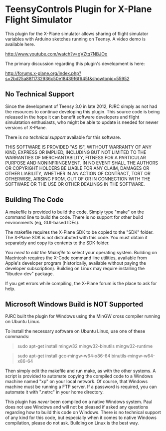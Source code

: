 TeensyControls Plugin for X-Plane Flight Simulator
==================================================

This plugin for the X-Plane simulator allows sharing of flight simulator variables with Arduino sketches running on Teensy.  A video demo is available here.

http://www.youtube.com/watch?v=gVZtq7NBJOo

The primary discussion regarding this plugin's development is here:

http://forums.x-plane.org/index.php?s=2bd25a88f1732936c50e18439f6f645f&showtopic=55952


No Technical Support
--------------------

Since the development of Teensy 3.0 in late 2012, PJRC simply as not had the resources to continue developing this plugin.  This source code is being released in the hope it can benefit software developers and flight simulatation enthusiasts, who might be able to update is needed for newer versions of X-Plane.

There is *no technical support* available for this software.

THIS SOFTWARE IS PROVIDED "AS IS", WITHOUT WARRANTY OF ANY KIND, EXPRESS OR IMPLIED, INCLUDING BUT NOT LIMITED TO THE WARRANTIES OF MERCHANTABILITY, FITNESS FOR A PARTICULAR PURPOSE AND NONINFRINGEMENT. IN NO EVENT SHALL THE AUTHORS OR COPYRIGHT HOLDERS BE LIABLE FOR ANY CLAIM, DAMAGES OR OTHER LIABILITY, WHETHER IN AN ACTION OF CONTRACT, TORT OR OTHERWISE, ARISING FROM, OUT OF OR IN CONNECTION WITH THE SOFTWARE OR THE USE OR OTHER DEALINGS IN THE SOFTWARE.


Building The Code
-----------------

A makefile is provided to build the code.  Simply type "make" on the command line to build the code.  There is no support for other build environments (eg, GUI-based IDEs).

The makefile requires the X-Plane SDK to be copied to the "SDK" folder.  The X-Plane SDK is not distrubuted with this code.  You must obtain it separately and copy its contents to the SDK folder.

You *need to edit the Makefile* to select your operating system.  Building on Macintosh requires the X-Code command line utilities, available from Apple's developer program (historically, available without paying the developer subscription).  Building on Linux may require installing the "libudev-dev" package.

If you get errors while compiling, the X-Plane forum is the place to ask for help.


Microsoft Windows Build is NOT Supported
----------------------------------------

PJRC built the plugin for Windows using the MinGW cross compiler running on Ubuntu Linux.

To install the necessary software on Ubuntu Linux, use one of these commands:

> sudo apt-get install mingw32 mingw32-binutils mingw32-runtime

> sudo apt-get install gcc-mingw-w64-x86-64 binutils-mingw-w64-x86-64

Then simply edit the makefile and run make, as with the other systems.  A script is provided to automate copying the compiled code to a Windows machine named "xp" on your local network.  Of course, that Windows machine must be running a FTP server.  If a password is required, you can automate it with ".netrc" in your home directory.

This plugin has *never* been compiled on a native Windows system.  Paul does not use Windows and will not be pleased if asked any questions regarding how to build this code on Windows.  There is no technical support of any kind for this code, but especially when it comes to native Windows compilation, please do not ask.  Building on Linux is the best way.


